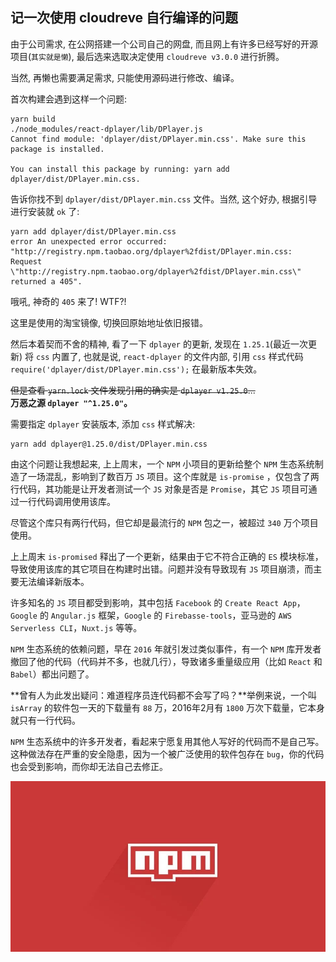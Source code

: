 ## 记一次使用 cloudreve 自行编译的问题
由于公司需求, 在公网搭建一个公司自己的网盘, 而且网上有许多已经写好的开源项目(`其实就是懒`), 最后选来选取决定使用 `cloudreve v3.0.0` 进行折腾。

当然, 再懒也需要满足需求, 只能使用源码进行修改、编译。

首次构建会遇到这样一个问题:
```shell
yarn build
./node_modules/react-dplayer/lib/DPlayer.js
Cannot find module: 'dplayer/dist/DPlayer.min.css'. Make sure this package is installed.

You can install this package by running: yarn add dplayer/dist/DPlayer.min.css.
```

告诉你找不到 `dplayer/dist/DPlayer.min.css` 文件。当然, 这个好办, 根据引导进行安装就 `ok` 了:
```shell
yarn add dplayer/dist/DPlayer.min.css
error An unexpected error occurred: "http://registry.npm.taobao.org/dplayer%2fdist/DPlayer.min.css: Request \"http://registry.npm.taobao.org/dplayer%2fdist/DPlayer.min.css\" returned a 405".
```

哦吼, 神奇的 `405` 来了! WTF?!

这里是使用的淘宝镜像, 切换回原始地址依旧报错。

然后本着契而不舍的精神, 看了一下 `dplayer` 的更新, 发现在 `1.25.1`(最近一次更新) 将 `css` 内置了, 也就是说, `react-dplayer` 的文件内部, 引用 `css` 样式代码 `require('dplayer/dist/DPlayer.min.css');` 在最新版本失效。

~~但是查看 `yarn.lock` 文件发现引用的确实是 `dplayer v1.25.0`...~~  
**万恶之源 `dplayer "^1.25.0"`。**

需要指定 `dplayer` 安装版本, 添加 `css` 样式解决:
```shell
yarn add dplayer@1.25.0/dist/DPlayer.min.css
```

由这个问题让我想起来, 上上周末，一个 `NPM` 小项目的更新给整个 `NPM` 生态系统制造了一场混乱，影响到了数百万 `JS` 项目。这个库就是 `is-promise` ，仅包含了两行代码，其功能是让开发者测试一个 `JS` 对象是否是 `Promise`，其它 `JS` 项目可通过一行代码调用使用该库。

尽管这个库只有两行代码，但它却是最流行的 `NPM` 包之一，被超过 `340` 万个项目使用。

上上周末 `is-promised` 释出了一个更新，结果由于它不符合正确的 `ES` 模块标准，导致使用该库的其它项目在构建时出错。问题并没有导致现有 `JS` 项目崩溃，而主要无法编译新版本。

许多知名的 `JS` 项目都受到影响，其中包括 `Facebook` 的 `Create React App`，`Google` 的 `Angular.js` 框架，`Google` 的 `Firebasse-tools`，亚马逊的 `AWS Serverless CLI`，`Nuxt.js` 等等。

`NPM` 生态系统的依赖问题，早在 `2016` 年就引发过类似事件，有一个 `NPM` 库开发者撤回了他的代码（代码并不多，也就几行），导致诸多重量级应用（比如 `React` 和 `Babel`）都出问题了。

**曾有人为此发出疑问：难道程序员连代码都不会写了吗？**举例来说，一个叫 `isArray` 的软件包一天的下载量有 `88` 万，2016年2月有 `1800` 万次下载量，它本身就只有一行代码。

`NPM` 生态系统中的许多开发者，看起来宁愿复用其他人写好的代码而不是自己写。这种做法存在严重的安全隐患，因为一个被广泛使用的软件包存在 `bug`，你的代码也会受到影响，而你却无法自己去修正。

![npm](./npm.png)
